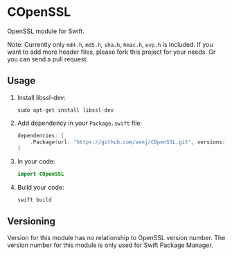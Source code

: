 COpenSSL
========

OpenSSL module for Swift. 

Note: Currently only `md4.h`, `md5.h`, `sha.h`, `hmac.h`, `evp.h` is included. If you want to add more header files, please fork this project for your needs. Or you can send a pull request.

Usage
-----

1. Install libssl-dev:

    ```
    sudo apt-get install libssl-dev
    ```

2. Add dependency in your `Package.swift` file: 

    ```swift
    dependencies: [
        .Package(url: "https://github.com/venj/COpenSSL.git", versions: Version(0,0,2) ..< Version(1,0,0)),
    ]
    ```

3. In your code:

    ```swift
    import COpenSSL
    ```

4. Build your code:

    ```
    swift build
    ```


Versioning
----------

Version for this module has no relationship to OpenSSL version number. The version number for this module is only used for Swift Package Manager.
